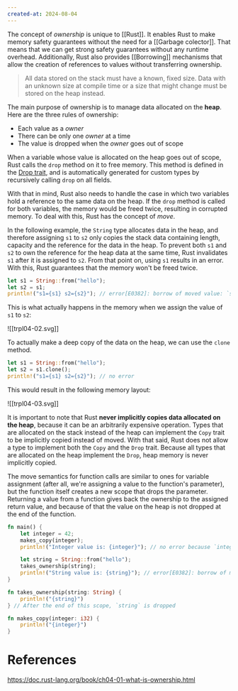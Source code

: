 ```yaml
---
created-at: 2024-08-04
---
```


The concept of _ownership_ is unique to [[Rust]]. It enables Rust to make memory safety guarantees without the need for a [[Garbage colector]]. That means that we can get strong safety guarantees without any runtime overhead. Additionally, Rust also provides [[Borrowing]] mechanisms that allow the creation of references to values without transferring ownership.

> All data stored on the stack must have a known, fixed size. Data with an unknown size at compile time or a size that might change must be stored on the heap instead.

The main purpose of ownership is to manage data allocated on the **heap**. Here are the three rules of ownership:

- Each value as a _owner_
- There can be only one _owner_ at a time
- The value is dropped when the _owner_ goes out of scope

When a variable whose value is allocated on the heap goes out of scope, Rust calls the `drop` method on it to free memory. This method is defined in the [Drop trait](https://doc.rust-lang.org/std/ops/trait.Drop.html), and is automatically generated for custom types by recursively calling `drop` on all fields.

With that in mind, Rust also needs to handle the case in which two variables hold a reference to the same data on the heap. If the `drop` method is called for both variables, the memory would be freed twice, resulting in corrupted memory. To deal with this, Rust has the concept of _move_.

In the following example, the `String` type allocates data in the heap, and therefore assigning `s1` to `s2` only copies the stack data containing length, capacity and the reference for the data in the heap. To prevent both `s1` and `s2` to own the reference for the heap data at the same time, Rust invalidates `s1` after it is assigned to `s2`. From that point on, using `s1` results in an error. With this, Rust guarantees that the memory won't be freed twice.

```rust
let s1 = String::from("hello");
let s2 = s1;
println!("s1={s1} s2={s2}"); // error[E0382]: borrow of moved value: `s1`
```

This is what actually happens in the memory when we assign the value of `s1` to `s2`:

![[trpl04-02.svg]]

To actually make a deep copy of the data on the heap, we can use the `clone` method.

```rust
let s1 = String::from("hello");
let s2 = s1.clone();
println!("s1={s1} s2={s2}"); // no error
```

This would result in the following memory layout:

![[trpl04-03.svg]]

It is important to note that Rust **never implicitly copies data allocated on the heap**, because it can be an arbitrarily expensive operation. Types that are allocated on the stack instead of the heap can implement the `Copy` trait to be implicitly copied instead of moved. With that said, Rust does not allow a type to implement both the `Copy` and the `Drop` trait. Because all types that are allocated on the heap implement the `Drop`, heap memory is never implicitly copied.

The move semantics for function calls are similar to ones for variable assignment (after all, we're assigning a value to the function's parameter), but the function itself creates a new scope that drops the parameter. Returning a value from a function gives back the ownership to the assigned return value, and because of that the value on the heap is not dropped at the end of the function.

```rust
fn main() {
    let integer = 42;
    makes_copy(integer);
    println!("Integer value is: {integer}"); // no error because `integer` is copied

    let string = String::from("hello");
    takes_ownership(string);
    println!("String value is: {string}"); // error[E0382]: borrow of moved value: `string`
}

fn takes_ownership(string: String) {
    println!("{string}")
} // After the end of this scope, `string` is dropped

fn makes_copy(integer: i32) {
    println!("{integer}")
}
```

# References

https://doc.rust-lang.org/book/ch04-01-what-is-ownership.html
